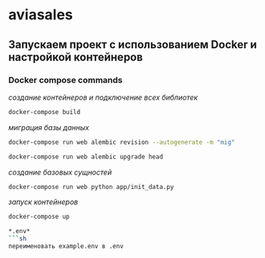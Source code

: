 # aviasales

## Запускаем проект с использованием Docker и настройкой контейнеров
### Docker compose commands
*создание контейнеров и подключение всех библиотек*
```sh
docker-compose build
```
*миграция базы данных*
```sh
docker-compose run web alembic revision --autogenerate -m "mig"
```
```sh
docker-compose run web alembic upgrade head
```
*создание базовых сущностей*
```sh
docker-compose run web python app/init_data.py
```
*запуск контейнеров*
```sh
docker-compose up

*.env*
```sh
переименовать example.env в .env
```
